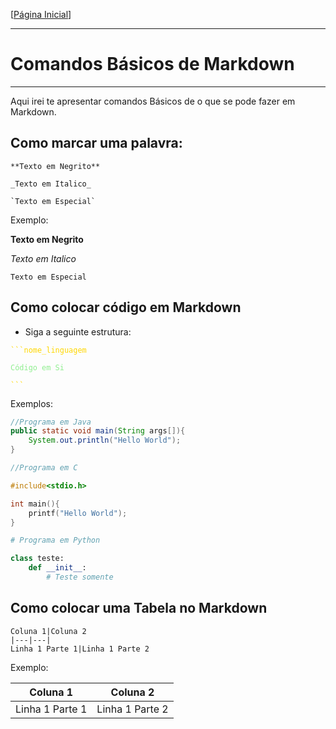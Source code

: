 [[Página Inicial](../tut_pages/home.md)]

---

# Comandos Básicos de Markdown

---

Aqui irei te apresentar comandos Básicos de o que se pode fazer em Markdown.


## Como marcar uma palavra:

```
**Texto em Negrito**

_Texto em Italico_

`Texto em Especial`
```

Exemplo:

**Texto em Negrito**

_Texto em Italico_ 

`Texto em Especial`

## Como colocar código em Markdown

* Siga a seguinte estrutura: 

<code style="color : gold">```nome_linguagem</code>

<code style="color : lightgreen">Código em Si</code>

<code style="color : gold">```</code>

Exemplos:

```java
//Programa em Java
public static void main(String args[]){
    System.out.println("Hello World");
}

```

```c
//Programa em C

#include<stdio.h>

int main(){
    printf("Hello World");
}
```

```python
# Programa em Python

class teste:
    def __init__:
        # Teste somente 
```

## Como colocar uma Tabela no Markdown

```
Coluna 1|Coluna 2
|---|---|
Linha 1 Parte 1|Linha 1 Parte 2

```

Exemplo:

Coluna 1|Coluna 2
|---|---|
Linha 1 Parte 1|Linha 1 Parte 2